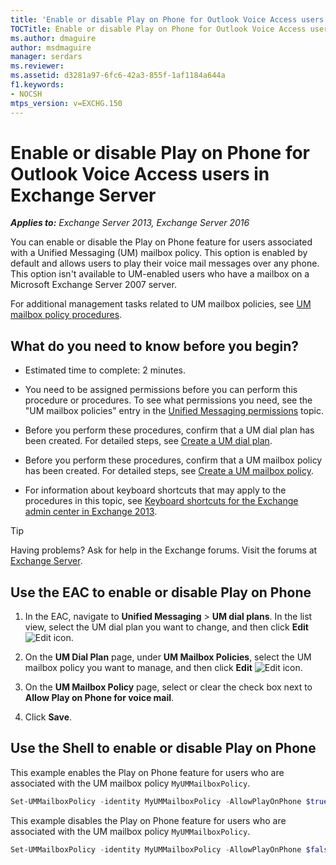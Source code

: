 ```yaml
---
title: 'Enable or disable Play on Phone for Outlook Voice Access users: Exchange 2013 Help'
TOCTitle: Enable or disable Play on Phone for Outlook Voice Access users
ms.author: dmaguire
author: msdmaguire
manager: serdars
ms.reviewer:
ms.assetid: d3281a97-6fc6-42a3-855f-1af1184a644a
f1.keywords:
- NOCSH
mtps_version: v=EXCHG.150
---
```


# Enable or disable Play on Phone for Outlook Voice Access users in Exchange Server

_**Applies to:** Exchange Server 2013, Exchange Server 2016_

You can enable or disable the Play on Phone feature for users associated with a Unified Messaging (UM) mailbox policy. This option is enabled by default and allows users to play their voice mail messages over any phone. This option isn't available to UM-enabled users who have a mailbox on a Microsoft Exchange Server 2007 server.

For additional management tasks related to UM mailbox policies, see [UM mailbox policy procedures](um-mailbox-policy-procedures-exchange-2013-help.md).

## What do you need to know before you begin?

- Estimated time to complete: 2 minutes.

- You need to be assigned permissions before you can perform this procedure or procedures. To see what permissions you need, see the "UM mailbox policies" entry in the [Unified Messaging permissions](unified-messaging-permissions-exchange-2013-help.md) topic.

- Before you perform these procedures, confirm that a UM dial plan has been created. For detailed steps, see [Create a UM dial plan](create-um-dial-plan-exchange-2013-help.md).

- Before you perform these procedures, confirm that a UM mailbox policy has been created. For detailed steps, see [Create a UM mailbox policy](create-um-mailbox-policy-exchange-2013-help.md).

- For information about keyboard shortcuts that may apply to the procedures in this topic, see [Keyboard shortcuts for the Exchange admin center in Exchange 2013](keyboard-shortcuts-in-the-exchange-admin-center-2013-help.md).

> [!TIP]
> Having problems? Ask for help in the Exchange forums. Visit the forums at [Exchange Server](https://social.technet.microsoft.com/forums/office/home?category=exchangeserver).

## Use the EAC to enable or disable Play on Phone

1. In the EAC, navigate to **Unified Messaging** \> **UM dial plans**. In the list view, select the UM dial plan you want to change, and then click **Edit** ![Edit icon](images/ITPro_EAC_EditIcon.gif).

2. On the **UM Dial Plan** page, under **UM Mailbox Policies**, select the UM mailbox policy you want to manage, and then click **Edit** ![Edit icon](images/ITPro_EAC_EditIcon.gif).

3. On the **UM Mailbox Policy** page, select or clear the check box next to **Allow Play on Phone for voice mail**.

4. Click **Save**.

## Use the Shell to enable or disable Play on Phone

This example enables the Play on Phone feature for users who are associated with the UM mailbox policy `MyUMMailboxPolicy`.

```powershell
Set-UMMailboxPolicy -identity MyUMMailboxPolicy -AllowPlayOnPhone $true
```

This example disables the Play on Phone feature for users who are associated with the UM mailbox policy `MyUMMailboxPolicy`.

```powershell
Set-UMMailboxPolicy -identity MyUMMailboxPolicy -AllowPlayOnPhone $false
```
